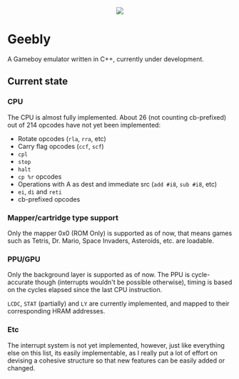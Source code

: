 <p align="center">
  <img src="https://user-images.githubusercontent.com/15825466/97769482-3c496d00-1b0a-11eb-8930-72a60e210d15.png">
</p>

# Geebly
A Gameboy emulator written in C++, currently under development.

## Current state
### CPU
The CPU is almost fully implemented. About 26 (not counting cb-prefixed) out of 214 opcodes have not yet been implemented:
- Rotate opcodes (`rla`, `rra`, etc)
- Carry flag opcodes (`ccf`, `scf`)
- `cpl`
- `stop`
- `halt`
- `cp %r` opcodes
- Operations with A as dest and immediate src (`add #i8`, `sub #i8`, etc) 
- `ei`, `di` and `reti`
- cb-prefixed opcodes

### Mapper/cartridge type support
Only the mapper 0x0 (ROM Only) is supported as of now, that means games such as Tetris, Dr. Mario, Space Invaders, Asteroids, etc. are loadable.

### PPU/GPU
Only the background layer is supported as of now. The PPU is cycle-accurate though (interrupts wouldn't be possible otherwise), timing is based on the cycles elapsed since the last CPU instruction.

`LCDC`, `STAT` (partially) and `LY` are currently implemented, and mapped to their corresponding HRAM addresses.

### Etc
The interrupt system is not yet implemented, however, just like everything else on this list, its easily implementable, as I really put a lot of effort on devising a cohesive structure so that new features can be easily added or changed.
